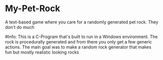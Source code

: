 # My-Pet-Rock
A text-based game where you care for a randomly generated pet rock. They don't do much

#Info:
This is a C-Program that's built to run in a Windows environment. The rock is procedurally generated and from there you only get a few generic actions. The main goal was to make a random rock generator that makes fun but mostly realistic looking rocks
